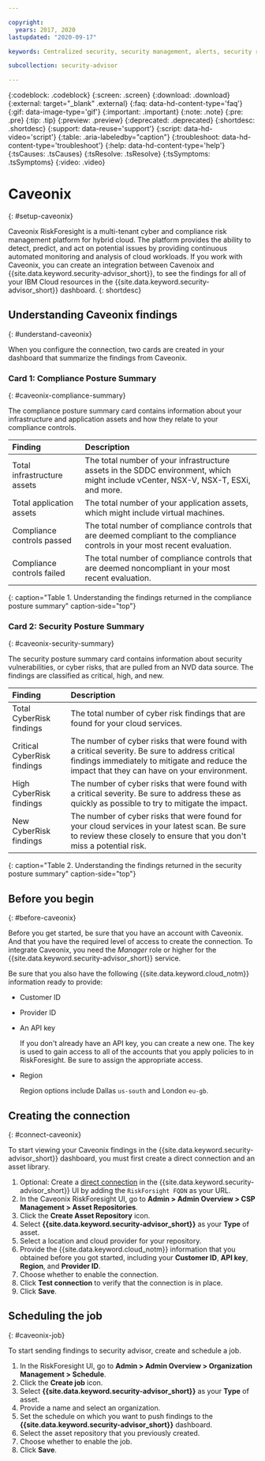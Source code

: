 ```yaml
---

copyright:
  years: 2017, 2020
lastupdated: "2020-09-17"

keywords: Centralized security, security management, alerts, security risk, insights, threat detection

subcollection: security-advisor

---
```


{:codeblock: .codeblock}
{:screen: .screen}
{:download: .download}
{:external: target="_blank" .external}
{:faq: data-hd-content-type='faq'}
{:gif: data-image-type='gif'}
{:important: .important}
{:note: .note}
{:pre: .pre}
{:tip: .tip}
{:preview: .preview}
{:deprecated: .deprecated}
{:shortdesc: .shortdesc}
{:support: data-reuse='support'}
{:script: data-hd-video='script'}
{:table: .aria-labeledby="caption"}
{:troubleshoot: data-hd-content-type='troubleshoot'}
{:help: data-hd-content-type='help'}
{:tsCauses: .tsCauses}
{:tsResolve: .tsResolve}
{:tsSymptoms: .tsSymptoms}
{:video: .video}



# Caveonix
{: #setup-caveonix}

Caveonix RiskForesight is a multi-tenant cyber and compliance risk management platform for hybrid cloud. The platform provides the ability to detect, predict, and act on potential issues by providing continuous automated monitoring and analysis of cloud workloads. If you work with Caveonix, you can create an integration between Cavenoix and {{site.data.keyword.security-advisor_short}}, to see the findings for all of your IBM Cloud resources in the {{site.data.keyword.security-advisor_short}} dashboard.
{: shortdesc}

## Understanding Caveonix findings
{: #understand-caveonix}

When you configure the connection, two cards are created in your dashboard that summarize the findings from Caveonix.

### Card 1: Compliance Posture Summary
{: #caveonix-compliance-summary}

The compliance posture summary card contains information about your infrastructure and application assets and how they relate to your compliance controls.

| Finding | Description |
|:--------|:------------|
| Total infrastructure assets | The total number of your infrastructure assets in the SDDC environment, which might include vCenter, NSX-V, NSX-T, ESXi, and more. |
| Total application assets | The total number of your application assets, which might include virtual machines. |
| Compliance controls passed | The total number of compliance controls that are deemed compliant to the compliance controls in your most recent evaluation. |
| Compliance controls failed | The total number of compliance controls that are deemed noncompliant in your most recent evaluation. |
{: caption="Table 1. Understanding the findings returned in the compliance posture summary" caption-side="top"}

### Card 2: Security Posture Summary
{: #caveonix-security-summary}

The security posture summary card contains information about security vulnerabilities, or cyber risks, that are pulled from an NVD data source. The findings are classified as critical, high, and new. 

| Finding | Description |
|:--------|:------------|
| Total CyberRisk findings | The total number of cyber risk findings that are found for your cloud services. |
| Critical CyberRisk findings | The number of cyber risks that were found with a critical severity. Be sure to address critical findings immediately to mitigate and reduce the impact that they can have on your environment. |
| High CyberRisk findings | The number of cyber risks that were found with a critical severity. Be sure to address these as quickly as possible to try to mitigate the impact. |
| New CyberRisk findings | The number of cyber risks that were found for your cloud services in your latest scan. Be sure to review these closely to ensure that you don't miss a potential risk. |
{: caption="Table 2. Understanding the findings returned in the security posture summary" caption-side="top"}

## Before you begin
{: #before-caveonix}

Before you get started, be sure that you have an account with Caveonix.
And that you have the required level of access to create the connection. To integrate Caveonix, you need the *Manager* role or higher for the {{site.data.keyword.security-advisor_short}} service.

Be sure that you also have the following {{site.data.keyword.cloud_notm}} information ready to provide:

* Customer ID
* Provider ID
* An API key

  If you don't already have an API key, you can create a new one. The key is used to gain access to all of the accounts that you apply policies to in RiskForesight. Be sure to assign the appropriate access.

* Region

  Region options include Dallas `us-south` and London `eu-gb`. 


## Creating the connection
{: #connect-caveonix}

To start viewing your Caveonix findings in the {{site.data.keyword.security-advisor_short}} dashboard, you must first create a direct connection and an asset library.

1. Optional: Create a [direct connection](/docs/security-advisor?topic=security-advisor-setup-custom-gui) in the {{site.data.keyword.security-advisor_short}} UI by adding the `RiskForsight FQDN` as your URL.
2. In the Caveonix RiskForesight UI, go to **Admin > Admin Overview > CSP Management > Asset Repositories**.
3. Click the **Create Asset Repository** icon.
4. Select **{{site.data.keyword.security-advisor_short}}** as your **Type** of asset.
5. Select a location and cloud provider for your repository.
6. Provide the {{site.data.keyword.cloud_notm}} information that you obtained before you got started, including your **Customer ID**, **API key**, **Region**, and **Provider ID**.
7. Choose whether to enable the connection.
8. Click **Test connection** to verify that the connection is in place.
9. Click **Save**.


## Scheduling the job
{: #caveonix-job}

To start sending findings to security advisor, create and schedule a job.

1. In the RiskForesight UI, go to **Admin > Admin Overview > Organization Management > Schedule**.
2. Click the **Create job** icon.
3. Select **{{site.data.keyword.security-advisor_short}}** as your **Type** of asset.
4. Provide a name and select an organization.
5. Set the schedule on which you want to push findings to the **{{site.data.keyword.security-advisor_short}}** dashboard.
6. Select the asset repository that you previously created.
7. Choose whether to enable the job.
8. Click **Save**.

